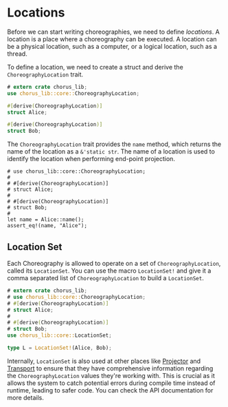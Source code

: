 # Locations

Before we can start writing choreographies, we need to define _locations_. A location is a place where a choreography can be executed. A location can be a physical location, such as a computer, or a logical location, such as a thread.

To define a location, we need to create a struct and derive the `ChoreographyLocation` trait.

```rust
# extern crate chorus_lib;
use chorus_lib::core::ChoreographyLocation;

#[derive(ChoreographyLocation)]
struct Alice;

#[derive(ChoreographyLocation)]
struct Bob;
```

The `ChoreographyLocation` trait provides the `name` method, which returns the name of the location as a `&'static str`. The name of a location is used to identify the location when performing end-point projection.

```rust,ignore
# use chorus_lib::core::ChoreographyLocation;
#
# #[derive(ChoreographyLocation)]
# struct Alice;
#
# #[derive(ChoreographyLocation)]
# struct Bob;
#
let name = Alice::name();
assert_eq!(name, "Alice");
```

## Location Set

Each Choreography is allowed to operate on a set of `ChoreographyLocation`, called its `LocationSet`. You can use the macro `LocationSet!` and give it a comma separated list of `ChoreographyLocation` to build a `LocationSet`.

```rust
# extern crate chorus_lib;
# use chorus_lib::core::ChoreographyLocation;
# #[derive(ChoreographyLocation)]
# struct Alice;
#
# #[derive(ChoreographyLocation)]
# struct Bob;
use chorus_lib::core::LocationSet;

type L = LocationSet!(Alice, Bob);
```

Internally, `LocationSet` is also used at other places like [Projector](./guide-projector.md) and [Transport](./guide-transport.md) to ensure that they have comprehensive information regarding the `ChoreographyLocation` values they're working with. This is crucial as it allows the system to catch potential errors during compile time instead of runtime, leading to safer code. You can check the API documentation for more details.
